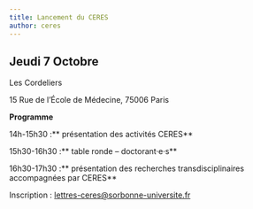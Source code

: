 ```yaml
---
title: Lancement du CERES
author: ceres
---
```

<!-- wp:heading -->

## Jeudi 7 Octobre

<!-- /wp:heading -->

Les Cordeliers

15 Rue de l’École de Médecine, 75006 Paris

**Programme**

14h-15h30 :** présentation des activités CERES**

15h30-16h30 :** table ronde – doctorant·e·s**

16h30-17h30 :** présentation des recherches transdisciplinaires accompagnées par CERES**

Inscription : lettres-ceres@sorbonne-universite.fr